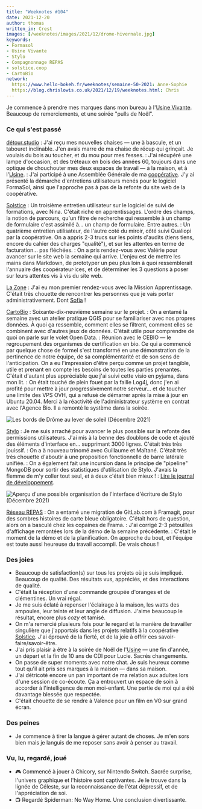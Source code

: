 ```yaml
---
title: "Weeknotes #104"
date: 2021-12-20
author: thomas
written_in: Crest
images: [/weeknotes/images/2021/12/drome-hivernale.jpg]
keywords:
- Formasol
- Usine Vivante
- Stylo
- Compagnonnage REPAS
- solstice.coop
- CartoBio
network:
  https://www.hello-bokeh.fr/weeknotes/semaine-50-2021: Anne-Sophie
  https://blog.chrislowis.co.uk/2021/12/19/weeknotes.html: Chris
---
```


Je commence à prendre mes marques dans mon bureau à l'[Usine Vivante]. Beaucoup de remerciements, et une soirée "pulls de Noël".

<!--more-->

### Ce qui s'est passé

[détour.studio]
: J'ai reçu mes nouvelles chaises — une à bascule, et un tabouret inclinable. J'en avais marre de ma chaise de récup qui grinçait. Je voulais du bois au toucher, et du mou pour mes fesses.
: J'ai récupéré une lampe d'occasion, et des tréteaux en bois des années 60, toujours dans une optique de chouchouter mes deux espaces de travail — à la maison, et à l'[Usine][Usine Vivante].
: J'ai participé à une Assemblée Générale de ma [coopérative][Solstice]. J'y ai présenté la démarche d'entretiens utilisateurs menés pour le logiciel FormaSol, ainsi que l'approche pas à pas de la refonte du site web de la coopérative.

[Solstice]
: Un troisième entretien utilisateur sur le logiciel de suivi de formations, avec Nina. C'était riche en apprentissages. L'ordre des champs, la notion de parcours, qu'un filtre de recherche qui ressemble à un champ de formulaire c'est assimilé à… un champ de formulaire. Entre autres.
: Un quatrième entretien utilisateur, de l'autre coté du miroir, côté suivi Qualiopi par la coopérative. On a appris 2-3 trucs sur les points d'audits (tiens tiens, encore du cahier des charges "qualité"), et sur les attentes en terme de facturation… pas fléchées.
: On a pris rendez-vous avec Valérie pour avancer sur le site web la semaine qui arrive. L'enjeu est de mettre les mains dans Markdown, de prototyper un peu plus loin à quoi ressemblerait l'annuaire des coopérateur·ices, et de déterminer les 3 questions à poser sur leurs attentes vis à vis du site web.

[La Zone]
: J'ai eu mon premier rendez-vous avec la Mission Apprentissage. C'était très chouette de rencontrer les personnes que je vais porter administrativement. Dont [Sofia] !

[CartoBio]
: Soixante-dix-neuvième semaine sur le projet.
: On a entamé la semaine avec un atelier pratique QGIS pour se familiariser avec nos propres données. À quoi ça ressemble, comment elles se filtrent, comment elles se combinent avec d'autres jeux de données. C'était utile pour comprendre de quoi on parle sur le volet Open Data.
: Réunion avec le CEBIO — le regroupement des organismes de certification en bio. Ce qui a commencé par quelque chose de formel s'est transformé en une démonstration de la pertinence de notre équipe, de sa complémentarité et de son sens de l'anticipation. On a eu l'impression d'être perçu comme un projet tangible, utile et prenant en compte les besoins de toutes les parties prenantes. C'était d'autant plus appréciable que j'ai suivi cette visio en pyjama, dans mon lit.
: On était touché de plein fouet par la faille Log4j, donc j'en ai profité pour mettre à jour progressivement notre serveur… et de toucher une limite des VPS OVH, qui a refusé de démarrer après la mise à jour en Ubuntu 20.04. Merci à la réactivité de l'administrateur système en contrat avec l'Agence Bio. Il a remonté le système dans la soirée.

![](/weeknotes/images/2021/12/drome-hivernale.jpg "Les bords de Drôme au lever de soleil (Décembre 2021)")

[Stylo]
: Je me suis arraché pour avancer le plus possible sur la refonte des permissions utilisateurs. J'ai mis à la benne des doublons de code et ajouté des éléments d'interface en… supprimant 3000 lignes. C'était très très jouissif.
: On a à nouveau trinomé avec Guillaume et Maïtané. C'était très très chouette d'aboutir à une proposition fonctionnelle de barre latérale unifiée.
: On a également fait une incursion dans le principe de "pipeline" MongoDB pour sortir des statistiques d'utilisation de Stylo. J'avais la flemme de m'y coller tout seul, et à deux c'était bien mieux !
: [Lire le journal de développement](https://github.com/EcrituresNumeriques/stylo/blob/master/JOURNAL.md#mercredi-15-d%C3%A9cembre).

![](/weeknotes/images/2021/12/stylo-unique-sidebar.png "Aperçu d'une possible organisation de l'interface d'écriture de Stylo (Décembre 2021)")

[Réseau REPAS]
: On a entamé une migration de GitLab.com à Framagit, pour des sombres histoires de carte bleue obligatoire. C'était hors de question, alors on a basculé chez les copaines de Frama.
: J'ai corrigé 2-3 pétouilles d'affichage remontées lors de la démo de la semaine précédente.
: C'était le moment de la démo et de la planification. On approche du bout, et l'équipe est toute aussi heureuse du travail accompli. De vrais chous !

### Des joies

- Beaucoup de satisfaction(s) sur tous les projets où je suis impliqué. Beaucoup de qualité. Des résultats vus, appréciés, et des interactions de qualité.
- C'était la réception d'une commande groupée d'oranges et de clémentines. Un vrai régal.
- Je me suis éclaté à repenser l'éclairage à la maison, les watts des ampoules, leur teinte et leur angle de diffusion. J'aime beaucoup le résultat, encore plus _cozy_ et tamisé.
- On m'a remercié plusieurs fois pour le regard et la manière de travailler singulière que j'apportais dans les projets relatifs à la coopérative [Solstice]. J'ai éprouvé de la fierté, et de la joie à offrir ces savoir-faire/savoir-être.
- J'ai pris plaisir à être à la soirée de Noël de l'[Usine][Usine Vivante] — une fin d'année, un départ et la fin de 10 ans de CDI pour Lucie. Sacrés changements.
- On passe de super moments avec notre chat. Je suis heureux comme tout qu'il ait pris ses marques à la maison — dans sa maison.
- J'ai détricoté encore un pan important de ma relation aux adultes lors d'une session de co-écoute. Ça a entrouvert un espace de soin à accorder à l'intelligence de mon moi-enfant. Une partie de moi qui a été davantage blessée que respectée.
- C'était chouette de se rendre à Valence pour un film en VO sur grand écran.

### Des peines

- Je commence à tirer la langue à gérer autant de choses. Je m'en sors bien mais je languis de me reposer sans avoir à penser au travail.

### Vu, lu, regardé, joué

- 🎮 Commencé à jouer à Chicory, sur Nintendo Switch. Sacrée surprise, l'univers graphique et l'histoire sont captivantes. Je le trouve dans la lignée de Céleste, sur la reconnaissance de l'état dépressif, et de l'appréciation de soi.
- 📺 Regardé Spiderman: No Way Home. Une conclusion divertissante.

[détour.studio]: /
[Solstice]: https://solstice.coop/
[Stylo]: https://github.com/EcrituresNumeriques/stylo
[CartoBio]: https://cartobio.org/
[Usine Vivante]: https://www.usinevivante.org
[La Zone]: http://la.zone
[YesWiki]: https://yeswiki.net
[NatureProgres]: http://np26.fr/
[Réseau REPAS]: http://www.reseaurepas.free.fr/

[Noémie]: https://noemiegirard.co
[Juliette]: https://twitter.com/ju_net01
[Sofia]: https://twitter.com/sofiaboulaarab
[Guillaume]: https://www.yuzutech.fr/
[Antoine]: https://www.quaternum.net/
[Yannick]: https://elsif.fr/
[Basile]: https://basilesimon.fr/
[Maïtané]: https://maiwann.net/
[Laurent]: https://cocotier.xyz/
[Audrey]: https://fr.linkedin.com/in/audreybramy
